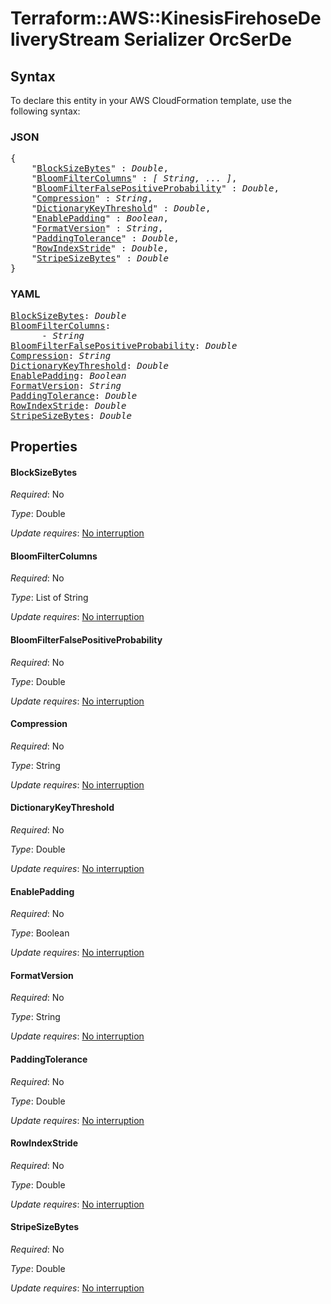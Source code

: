 # Terraform::AWS::KinesisFirehoseDeliveryStream Serializer OrcSerDe

## Syntax

To declare this entity in your AWS CloudFormation template, use the following syntax:

### JSON

<pre>
{
    "<a href="#blocksizebytes" title="BlockSizeBytes">BlockSizeBytes</a>" : <i>Double</i>,
    "<a href="#bloomfiltercolumns" title="BloomFilterColumns">BloomFilterColumns</a>" : <i>[ String, ... ]</i>,
    "<a href="#bloomfilterfalsepositiveprobability" title="BloomFilterFalsePositiveProbability">BloomFilterFalsePositiveProbability</a>" : <i>Double</i>,
    "<a href="#compression" title="Compression">Compression</a>" : <i>String</i>,
    "<a href="#dictionarykeythreshold" title="DictionaryKeyThreshold">DictionaryKeyThreshold</a>" : <i>Double</i>,
    "<a href="#enablepadding" title="EnablePadding">EnablePadding</a>" : <i>Boolean</i>,
    "<a href="#formatversion" title="FormatVersion">FormatVersion</a>" : <i>String</i>,
    "<a href="#paddingtolerance" title="PaddingTolerance">PaddingTolerance</a>" : <i>Double</i>,
    "<a href="#rowindexstride" title="RowIndexStride">RowIndexStride</a>" : <i>Double</i>,
    "<a href="#stripesizebytes" title="StripeSizeBytes">StripeSizeBytes</a>" : <i>Double</i>
}
</pre>

### YAML

<pre>
<a href="#blocksizebytes" title="BlockSizeBytes">BlockSizeBytes</a>: <i>Double</i>
<a href="#bloomfiltercolumns" title="BloomFilterColumns">BloomFilterColumns</a>: <i>
      - String</i>
<a href="#bloomfilterfalsepositiveprobability" title="BloomFilterFalsePositiveProbability">BloomFilterFalsePositiveProbability</a>: <i>Double</i>
<a href="#compression" title="Compression">Compression</a>: <i>String</i>
<a href="#dictionarykeythreshold" title="DictionaryKeyThreshold">DictionaryKeyThreshold</a>: <i>Double</i>
<a href="#enablepadding" title="EnablePadding">EnablePadding</a>: <i>Boolean</i>
<a href="#formatversion" title="FormatVersion">FormatVersion</a>: <i>String</i>
<a href="#paddingtolerance" title="PaddingTolerance">PaddingTolerance</a>: <i>Double</i>
<a href="#rowindexstride" title="RowIndexStride">RowIndexStride</a>: <i>Double</i>
<a href="#stripesizebytes" title="StripeSizeBytes">StripeSizeBytes</a>: <i>Double</i>
</pre>

## Properties

#### BlockSizeBytes

_Required_: No

_Type_: Double

_Update requires_: [No interruption](https://docs.aws.amazon.com/AWSCloudFormation/latest/UserGuide/using-cfn-updating-stacks-update-behaviors.html#update-no-interrupt)

#### BloomFilterColumns

_Required_: No

_Type_: List of String

_Update requires_: [No interruption](https://docs.aws.amazon.com/AWSCloudFormation/latest/UserGuide/using-cfn-updating-stacks-update-behaviors.html#update-no-interrupt)

#### BloomFilterFalsePositiveProbability

_Required_: No

_Type_: Double

_Update requires_: [No interruption](https://docs.aws.amazon.com/AWSCloudFormation/latest/UserGuide/using-cfn-updating-stacks-update-behaviors.html#update-no-interrupt)

#### Compression

_Required_: No

_Type_: String

_Update requires_: [No interruption](https://docs.aws.amazon.com/AWSCloudFormation/latest/UserGuide/using-cfn-updating-stacks-update-behaviors.html#update-no-interrupt)

#### DictionaryKeyThreshold

_Required_: No

_Type_: Double

_Update requires_: [No interruption](https://docs.aws.amazon.com/AWSCloudFormation/latest/UserGuide/using-cfn-updating-stacks-update-behaviors.html#update-no-interrupt)

#### EnablePadding

_Required_: No

_Type_: Boolean

_Update requires_: [No interruption](https://docs.aws.amazon.com/AWSCloudFormation/latest/UserGuide/using-cfn-updating-stacks-update-behaviors.html#update-no-interrupt)

#### FormatVersion

_Required_: No

_Type_: String

_Update requires_: [No interruption](https://docs.aws.amazon.com/AWSCloudFormation/latest/UserGuide/using-cfn-updating-stacks-update-behaviors.html#update-no-interrupt)

#### PaddingTolerance

_Required_: No

_Type_: Double

_Update requires_: [No interruption](https://docs.aws.amazon.com/AWSCloudFormation/latest/UserGuide/using-cfn-updating-stacks-update-behaviors.html#update-no-interrupt)

#### RowIndexStride

_Required_: No

_Type_: Double

_Update requires_: [No interruption](https://docs.aws.amazon.com/AWSCloudFormation/latest/UserGuide/using-cfn-updating-stacks-update-behaviors.html#update-no-interrupt)

#### StripeSizeBytes

_Required_: No

_Type_: Double

_Update requires_: [No interruption](https://docs.aws.amazon.com/AWSCloudFormation/latest/UserGuide/using-cfn-updating-stacks-update-behaviors.html#update-no-interrupt)

